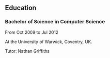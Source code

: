 ## Education

### Bachelor of Science in Computer Science

From Oct 2009 to Jul 2012

At the University of Warwick, Coventry, UK.

Tutor: Nathan Griffiths
